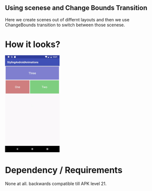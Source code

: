 ## Using scenese and Change Bounds Transition

Here we create scenes out of differnt layouts and then we use ChangeBounds transition to switch between those scenese.
# How it looks?
![alt text](https://github.com/sahilpatel14/StylingAndroidAnimations/blob/transition-animation-2/transition-animation-2.gif)

# Dependency / Requirements

None at all. backwards compatible till APK level 21.
